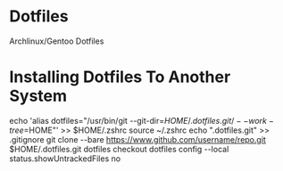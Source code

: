 # Dotfiles
Archlinux/Gentoo Dotfiles

# Installing Dotfiles To Another System
echo 'alias dotfiles="/usr/bin/git --git-dir=$HOME/.dotfiles.git/ --work-tree=$HOME"' >> $HOME/.zshrc
source ~/.zshrc
echo ".dotfiles.git" >> .gitignore
git clone --bare https://www.github.com/username/repo.git $HOME/.dotfiles.git
dotfiles checkout
dotfiles config --local status.showUntrackedFiles no
